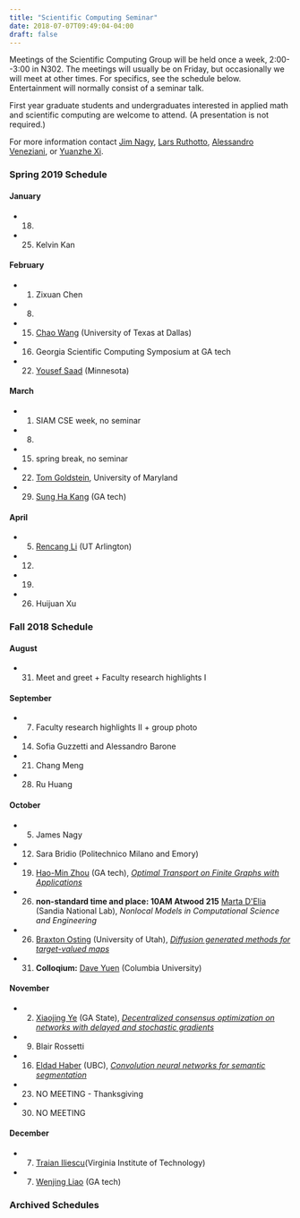 ```yaml
---
title: "Scientific Computing Seminar"
date: 2018-07-07T09:49:04-04:00
draft: false
---
```


Meetings of the Scientific Computing Group will be held once a week, 2:00--3:00 in N302. The meetings will usually be on Friday, but occasionally we will meet at other times. For specifics, see the schedule below. Entertainment will normally consist of a seminar talk.

First year graduate students and undergraduates interested in applied math and scientific computing are welcome to attend. (A presentation is not required.)

For more information contact [Jim Nagy](http://www.mathcs.emory.edu/~nagy), [Lars Ruthotto](http://www.mathcs.emory.edu/~lruthot), [Alessandro Veneziani](http://www.mathcs.emory.edu/~ale), or [Yuanzhe Xi](http://www-users.cs.umn.edu/~yxi/).

### Spring 2019 Schedule

#### January 
* 18. 
* 25. Kelvin Kan

#### February
* 1. Zixuan Chen
* 8. 
* 15. [Chao Wang](https://scholar.google.com/citations?user=PBchRWYAAAAJ) (University of Texas at Dallas)
* 16. Georgia Scientific Computing Symposium at GA tech
* 22. [Yousef Saad](https://www-users.cs.umn.edu/~saad/) (Minnesota)

#### March
* 1. SIAM CSE week, no seminar 
* 8. 
* 15. spring break, no seminar
* 22. [Tom Goldstein](https://www.cs.umd.edu/~tomg/), University of Maryland
* 29. [Sung Ha Kang](http://people.math.gatech.edu/~kang/) (GA tech)

#### April
* 5. [Rencang Li](http://www.uta.edu/faculty/rcli/) (UT Arlington)
* 12.
* 19.
* 26. Huijuan Xu


### Fall 2018 Schedule

#### August 
* 31. Meet and greet + Faculty research highlights I

#### September
* 7. Faculty research highlights II + group photo
* 14. Sofia Guzzetti and Alessandro Barone
* 21. Chang Meng
* 28. Ru Huang

#### October
* 5.  James Nagy
* 12. Sara Bridio (Politechnico Milano and Emory)
* 19. [Hao-Min Zhou](http://people.math.gatech.edu/~hmzhou/) (GA tech), [*Optimal Transport on Finite Graphs with Applications*](http://math.emory.edu/events/seminars/seminar.php?SEMID=1259)
* 26. **non-standard time and place: 10AM Atwood 215** [Marta D'Elia](https://cfwebprod.sandia.gov/cfdocs/CompResearch/templates/insert/profile.cfm?mdelia) (Sandia National Lab), *Nonlocal Models in Computational Science and Engineering*
* 26. [Braxton Osting](https://www.math.utah.edu/~osting/) (University of Utah), [*Diffusion generated methods for target-valued maps*](http://math.emory.edu/events/seminars/seminar.php?SEMID=1257)
* 31. **Colloqium:** [Dave Yuen](https://scholar.google.com/citations?user=Z63m_ZIAAAAJ&hl=en) (Columbia University)

#### November 
* 2. [Xiaojing Ye](https://math.gsu.edu/xye/) (GA State), [*Decentralized consensus optimization on networks with delayed and stochastic gradients*](http://math.emory.edu/events/seminars/seminar.php?SEMID=1258)
* 9. Blair Rossetti
* 16. [Eldad Haber](https://sites.google.com/site/ehaberubc/home) (UBC), [*Convolution neural networks for semantic segmentation*](http://math.emory.edu/seminar-flyers/seminar-01264.pdf)
* 23. NO MEETING - Thanksgiving 
* 30. NO MEETING

#### December 
* 7. [Traian Iliescu](http://math.emory.edu/events/seminars/seminar.php?SEMID=1267)(Virginia Institute of Technology)
* 7. [Wenjing Liao](https://people.math.gatech.edu/~wliao60/) (GA tech)



### Archived Schedules

